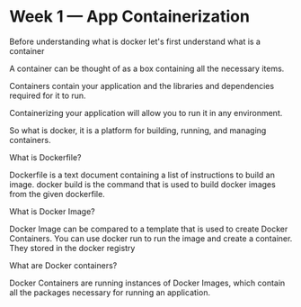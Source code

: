 # Week 1 — App Containerization

Before understanding what is docker let's first understand what is a container

A container can be thought of as a box containing all the necessary items.

Containers contain your application and the libraries and dependencies required for it to run.

Containerizing your application will allow you to run it in any environment.

So what is docker, it is a platform for building, running, and managing containers.

What is Dockerfile?

Dockerfile is a text document containing a list of instructions to build an image. docker build is the command that is used to build docker images from the given dockerfile.

What is Docker Image?

Docker Image can be compared to a template that is used to create Docker Containers. You can use docker run to run the image and create a container. They stored in the docker registry

What are Docker containers?

Docker Containers are running instances of Docker Images, which contain all the packages necessary for running an application.
